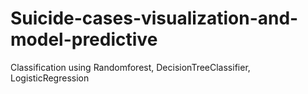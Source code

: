 # Suicide-cases-visualization-and-model-predictive
Classification using Randomforest, DecisionTreeClassifier, LogisticRegression
